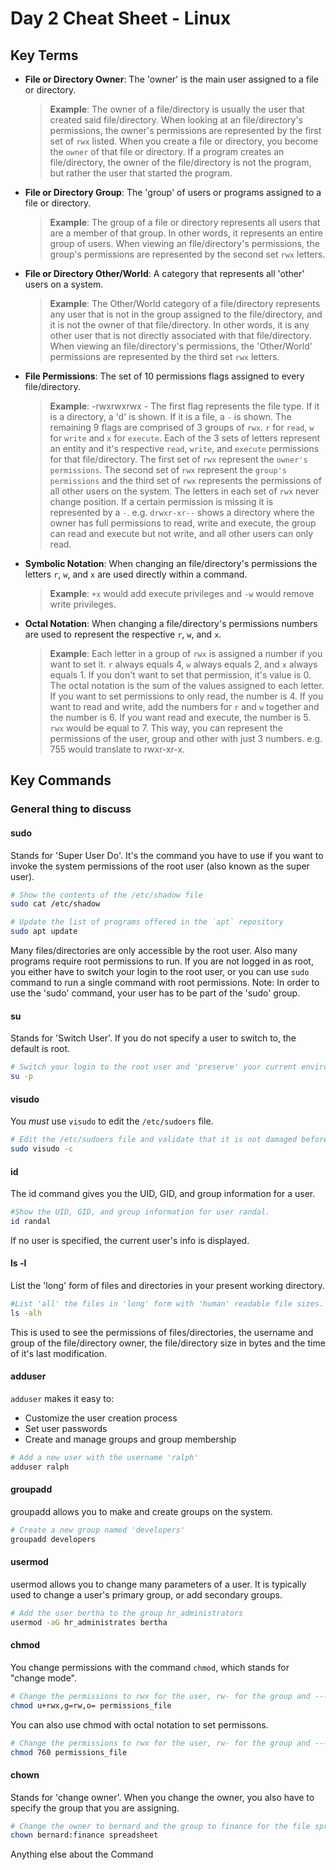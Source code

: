 # Day 2 Cheat Sheet - Linux

## Key Terms

- **File or Directory Owner**: The 'owner' is the main user assigned to a file or directory.
  > **Example**: The owner of a file/directory is usually the user that created said file/directory. When looking at an file/directory's permissions, the owner's permissions are represented by the first set of `rwx` listed. When you create a file or directory, you become the `owner` of that file or directory. If a program creates an file/directory, the owner of the file/directory is not the program, but rather the user that started the program.

- **File or Directory Group**: The 'group' of users or programs assigned to a file or directory.
  > **Example**: The group of a file or directory represents all users that are a member of that group. In other words, it represents an entire group of users. When viewing an file/directory's permissions, the group's permissions are represented by the second set `rwx` letters.


- **File or Directory Other/World**: A category that represents all 'other' users on a system.
  > **Example**: The Other/World category of a file/directory represents any user that is not in the group assigned to the file/directory, and it is not the owner of that file/directory. In other words, it is any other user that is not directly associated with that file/directory. When viewing an file/directory's permissions, the 'Other/World' permissions are represented by the third set `rwx` letters.

- **File Permissions**: The set of 10 permissions flags assigned to every file/directory.
  > **Example**: -rwxrwxrwx - The first flag represents the file type. If it is a directory, a 'd' is shown. If it is a file, a `-` is shown. The remaining 9 flags are comprised of 3 groups of `rwx`. `r` for `read`, `w` for `write` and `x` for `execute`. Each of the 3 sets of letters represent an entity and it's respective `read`, `write`, and `execute` permissions for that file/directory. The first set of `rwx` represent the `owner's permissions`. The second set of `rwx` represent the `group's permissions` and the third set of `rwx` represents the permissions of all other users on the system. The letters in each set of `rwx` never change position. If a certain permission is missing it is represented by a `-`. e.g. `drwxr-xr--` shows a directory where the owner has full permissions to read, write and execute, the group can read and execute but not write, and all other users can only read.

- **Symbolic Notation**: When changing an file/directory's permissions the letters `r`, `w`, and `x` are used directly within a command.
  > **Example**: `+x` would add execute privileges and `-w` would remove write privileges.

- **Octal Notation**: When changing a file/directory's permissions numbers are used to represent the respective `r`, `w`, and `x`.
  > **Example**: Each letter in a group of `rwx` is assigned a number if you want to set it. `r` always equals 4, `w` always equals 2, and `x` always equals 1. If you don't want to set that permission, it's value is 0. The octal notation is the sum of the values assigned to each letter. If you want to set permissions to only read, the number is 4. If you want to read and write, add the numbers for `r` and `w` together and the number is 6. If you want read and execute, the number is 5. `rwx` would be equal to 7. This way, you can represent the permissions of the user, group and other with just 3 numbers. e.g. 755 would translate to rwxr-xr-x.

## Key Commands

### General thing to discuss

#### sudo

Stands for 'Super User Do'. It's the command you have to use if you want to invoke the system permissions of the root user (also known as the super user).

```bash
# Show the contents of the /etc/shadow file
sudo cat /etc/shadow
```
```bash
# Update the list of programs offered in the `apt` repository
sudo apt update
```
Many files/directories are only accessible by the root user. Also many programs require root permissions to run. If you are not logged in as root, you either have to switch your login to the root user, or you can use `sudo` command to run a single command with root permissions. Note: In order to use the 'sudo' command, your user has to be part of the 'sudo' group.

#### su

Stands for 'Switch User'. If you do not specify a user to switch to, the default is root.

```bash
# Switch your login to the root user and 'preserve' your current environment.
su -p
```
#### visudo

You _must_ use `visudo` to edit the `/etc/sudoers` file.

```bash
# Edit the /etc/sudoers file and validate that it is not damaged before saving.
sudo visudo -c
```

#### id

The id command gives you the UID, GID, and group information for a user.

```bash
#Show the UID, GID, and group information for user randal.
id randal
```
If no user is specified, the current user's info is displayed.

#### ls -l

List the 'long' form of files and directories in your present working directory.

```bash
#List 'all' the files in 'long' form with 'human' readable file sizes.
ls -alh
```
This is used to see the permissions of files/directories, the username and group of the file/directory owner, the file/directory size in bytes and the time of it's last modification.

#### adduser

`adduser` makes it easy to:
- Customize the user creation process
- Set user passwords
- Create and manage groups and group membership

```bash
# Add a new user with the username 'ralph'
adduser ralph
```

#### groupadd

groupadd allows you to make and create groups on the system.

```bash
# Create a new group named 'developers'
groupadd developers
```
#### usermod

usermod allows you to change many parameters of a user. It is typically used to change a user's primary group, or add secondary groups.

```bash
# Add the user bertha to the group hr_administrators
usermod -aG hr_administrates bertha
```

#### chmod

You change permissions with the command `chmod`, which stands for "change mode".

```bash
# Change the permissions to rwx for the user, rw- for the group and --- for everyone else.
chmod u+rwx,g=rw,o= permissions_file
```

You can also use chmod with octal notation to set permissons.
```bash
# Change the permissions to rwx for the user, rw- for the group and --- for everyone else.
chmod 760 permissions_file
```
#### chown

Stands for 'change owner'. When you change the owner, you also have to specify the group that you are assigning.

```bash
# Change the owner to bernard and the group to finance for the file spreadsheet
chown bernard:finance spreadsheet
```
Anything else about the Command
